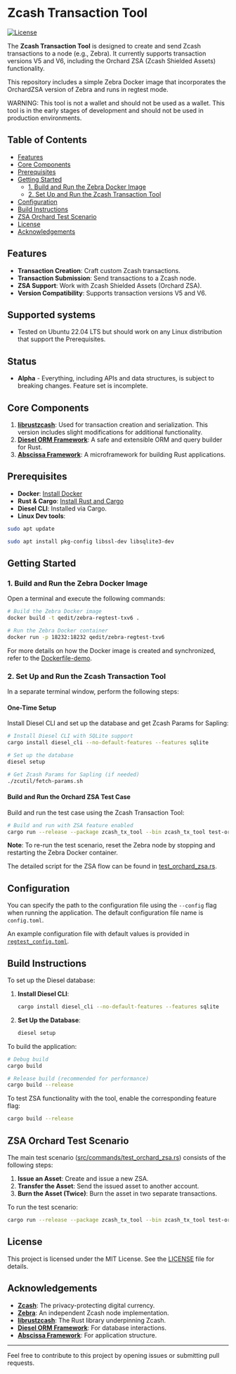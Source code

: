 # Zcash Transaction Tool

[![License](https://img.shields.io/badge/license-MIT-blue.svg)](LICENSE)

The **Zcash Transaction Tool** is designed to create and send Zcash transactions to a node (e.g., Zebra). It currently supports transaction versions V5 and V6, including the Orchard ZSA (Zcash Shielded Assets) functionality.

This repository includes a simple Zebra Docker image that incorporates the OrchardZSA version of Zebra and runs in regtest mode.

WARNING: This tool is not a wallet and should not be used as a wallet. This tool is in the early stages of development and should not be used in production environments.

## Table of Contents

- [Features](#features)
- [Core Components](#core-components)
- [Prerequisites](#prerequisites)
- [Getting Started](#getting-started)
    - [1. Build and Run the Zebra Docker Image](#1-build-and-run-the-zebra-docker-image)
    - [2. Set Up and Run the Zcash Transaction Tool](#2-set-up-and-run-the-zcash-transaction-tool)
- [Configuration](#configuration)
- [Build Instructions](#build-instructions)
- [ZSA Orchard Test Scenario](#zsa-orchard-test-scenario)
- [License](#license)
- [Acknowledgements](#acknowledgements)

## Features

- **Transaction Creation**: Craft custom Zcash transactions.
- **Transaction Submission**: Send transactions to a Zcash node.
- **ZSA Support**: Work with Zcash Shielded Assets (Orchard ZSA).
- **Version Compatibility**: Supports transaction versions V5 and V6.

## Supported systems
- Tested on Ubuntu 22.04 LTS but should work on any Linux distribution that support the Prerequisites.

## Status
- **Alpha** - Everything, including APIs and data structures, is subject to breaking changes. Feature set is incomplete.

## Core Components

1. **[librustzcash](https://github.com/zcash/librustzcash)**: Used for transaction creation and serialization. This version includes slight modifications for additional functionality.
2. **[Diesel ORM Framework](https://diesel.rs/)**: A safe and extensible ORM and query builder for Rust.
3. **[Abscissa Framework](https://github.com/iqlusioninc/abscissa)**: A microframework for building Rust applications.

## Prerequisites

- **Docker**: [Install Docker](https://www.docker.com/get-started)
- **Rust & Cargo**: [Install Rust and Cargo](https://www.rust-lang.org/tools/install)
- **Diesel CLI**: Installed via Cargo.
- **Linux Dev tools**:
```bash
sudo apt update

sudo apt install pkg-config libssl-dev libsqlite3-dev 
```

## Getting Started

### 1. Build and Run the Zebra Docker Image

Open a terminal and execute the following commands:

```bash
# Build the Zebra Docker image
docker build -t qedit/zebra-regtest-txv6 .

# Run the Zebra Docker container
docker run -p 18232:18232 qedit/zebra-regtest-txv6
```

For more details on how the Docker image is created and synchronized, refer to the [Dockerfile-demo](./Dockerfile-demo).

### 2. Set Up and Run the Zcash Transaction Tool

In a separate terminal window, perform the following steps:

#### One-Time Setup

Install Diesel CLI and set up the database and get Zcash Params for Sapling:

```bash
# Install Diesel CLI with SQLite support
cargo install diesel_cli --no-default-features --features sqlite

# Set up the database
diesel setup

# Get Zcash Params for Sapling (if needed)
./zcutil/fetch-params.sh
```

#### Build and Run the Orchard ZSA Test Case

Build and run the test case using the Zcash Transaction Tool:

```bash
# Build and run with ZSA feature enabled
cargo run --release --package zcash_tx_tool --bin zcash_tx_tool test-orchard-zsa
```

**Note**: To re-run the test scenario, reset the Zebra node by stopping and restarting the Zebra Docker container.

The detailed script for the ZSA flow can be found in [test_orchard_zsa.rs](src/commands/test_orchard_zsa.rs).

## Configuration

You can specify the path to the configuration file using the `--config` flag when running the application. The default configuration file name is `config.toml`.

An example configuration file with default values is provided in [`regtest_config.toml`](./regtest-config.toml).

## Build Instructions

To set up the Diesel database:

1. **Install Diesel CLI**:

   ```bash
   cargo install diesel_cli --no-default-features --features sqlite
   ```

2. **Set Up the Database**:

   ```bash
   diesel setup
   ```

To build the application:

```bash
# Debug build
cargo build

# Release build (recommended for performance)
cargo build --release
```

To test ZSA functionality with the tool, enable the corresponding feature flag:

```bash
cargo build --release
```

## ZSA Orchard Test Scenario

The main test scenario ([src/commands/test_orchard_zsa.rs](src/commands/test_orchard_zsa.rs)) consists of the following steps:

1. **Issue an Asset**: Create and issue a new ZSA.
2. **Transfer the Asset**: Send the issued asset to another account.
3. **Burn the Asset (Twice)**: Burn the asset in two separate transactions.

To run the test scenario:

```bash
cargo run --release --package zcash_tx_tool --bin zcash_tx_tool test-orchard-zsa
```

## License

This project is licensed under the MIT License. See the [LICENSE](LICENSE) file for details.

## Acknowledgements

- **[Zcash](https://z.cash/)**: The privacy-protecting digital currency.
- **[Zebra](https://github.com/ZcashFoundation/zebra)**: An independent Zcash node implementation.
- **[librustzcash](https://github.com/zcash/librustzcash)**: The Rust library underpinning Zcash.
- **[Diesel ORM Framework](https://diesel.rs/)**: For database interactions.
- **[Abscissa Framework](https://github.com/iqlusioninc/abscissa)**: For application structure.

---

Feel free to contribute to this project by opening issues or submitting pull requests.

[//]: # ()
[//]: # (## Docker-based demo)

[//]: # ()
[//]: # (You can also run the tests using docker. To do that you'll need first to build the docker image)

[//]: # ()
[//]: # (```bash)

[//]: # (docker build -t zcash_tx_tool -f Dockerfile .)

[//]: # (```)

[//]: # ()
[//]: # (And after that run the image itself.)

[//]: # (The default connection parameters are set to connect to the zebra-node running on the machine itself &#40;127.0.0.1&#41;)

[//]: # (If you ran the node in a docker container with the command above, you named that container "zebra-node", so you should use that as the ZCASH_NODE_ADDRESS.)

[//]: # (If the node is running on the ECS server, you can connect to it by setting the ZCASH_NODE_ADDRESS=<Domain>.)

[//]: # ()
[//]: # (First, make sure you created the network:)

[//]: # (```bash)

[//]: # (docker network create zcash-network)

[//]: # (```)

[//]: # (And started the node with the network argument, like this)

[//]: # (```bash)

[//]: # (docker run --name zebra-node --network zcash-network -p 18232:18232 qedit/zebra-regtest-txv6)

[//]: # (```)

[//]: # ()
[//]: # (Here are the 3 options &#40;No parameters will default to the first configuration&#41;)

[//]: # ()
[//]: # (```bash)

[//]: # (docker run -it --network zcash-network -e ZCASH_NODE_ADDRESS=127.0.0.1 -e ZCASH_NODE_PORT=18232 -e ZCASH_NODE_PROTOCOL=http zcash_tx_tool)

[//]: # (docker run -it --network zcash-network -e ZCASH_NODE_ADDRESS=zebra-node -e ZCASH_NODE_PORT=18232 -e ZCASH_NODE_PROTOCOL=http zcash_tx_tool)

[//]: # (docker run -it --network zcash-network -e ZCASH_NODE_ADDRESS=<Domain> -e ZCASH_NODE_PORT=18232 -e ZCASH_NODE_PROTOCOL=http zcash_tx_tool)

[//]: # (```)

[//]: # (The '-it' parameter was added to allow the demo to be interactive.)

